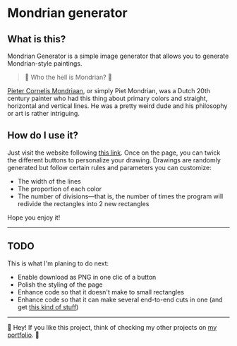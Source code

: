 # Mondrian generator

## What is this?

Mondrian Generator is a simple image generator that allows you to generate Mondrian-style paintings.

> 🤔 Who the hell is Mondrian? 🤔

[Pieter Cornelis Mondriaan](https://en.wikipedia.org/wiki/Piet_Mondrian), or simply Piet Mondrian, was a Dutch 20th century painter who had this thing about primary colors and straight, horizontal and vertical lines. He was a pretty weird dude and his philosophy or art is rather intriguing. 

## How do I use it?

Just visit the website following [this link](http://nicopatsch.github.io/Mondrian). Once on the page, you can twick the different buttons to personalize your drawing. Drawings are randomly generated but follow certain rules and parameters you can customize:

- The width of the lines
- The proportion of each color
- The number of divisions—that is, the number of times the program will redivide the rectangles into 2 new rectangles

Hope you enjoy it!

---

## TODO
This is what I'm planing to do next:
- Enable download as PNG in one clic of a button
- Polish the styling of the page
- Enhance code so that it doesn't make to small rectangles
- Enhance code so that it can make several end-to-end cuts in one (and get [this kind of stuff](https://www.tate.org.uk/art/images/work/T/T00/T00648_9.jpg))

---

👋 Hey! If you like this project, think of checking my other projects on [my portfolio](http://nicopatsch.github.io/portfolio). 👋